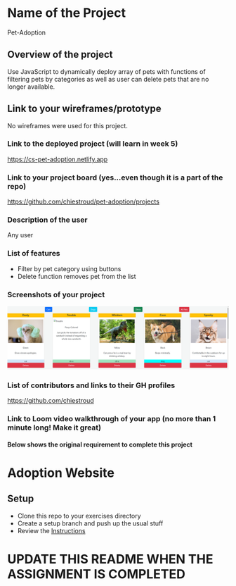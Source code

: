 # Name of the Project
Pet-Adoption

## Overview of the project
Use JavaScript to dynamically deploy array of pets with functions of filtering pets by categories as well as user can delete pets that are no longer available.

## Link to your wireframes/prototype
No wireframes were used for this project.

### Link to the deployed project (will learn in week 5)
<https://cs-pet-adoption.netlify.app>

### Link to your project board (yes...even though it is a part of the repo)
<https://github.com/chiestroud/pet-adoption/projects>

### Description of the user
Any user

### List of features
* Filter by pet category using buttons
* Delete function removes pet from the list

### Screenshots of your project
![Screenshot](petAdoption.png)

### List of contributors and links to their GH profiles
<https://github.com/chiestroud>

### Link to Loom video walkthrough of your app (no more than 1 minute long! Make it great)





#### Below shows the original requirement to complete this project


# Adoption Website

## Setup
* Clone this repo to your exercises directory
* Create a setup branch and push up the usual stuff
* Review the [Instructions](instructions.md)

# UPDATE THIS README WHEN THE ASSIGNMENT IS COMPLETED
